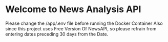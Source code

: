 # Welcome to News Analysis API

 Please change the /app/.env file before running the Docker Container
 Also since this project uses Free Version Of NewsAPI, so please refrain from entering dates preceding 30 days from the Date.

